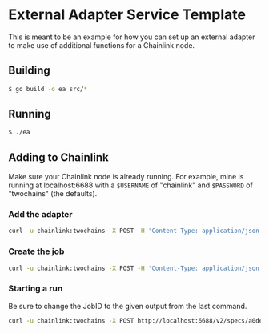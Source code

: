 # External Adapter Service Template

This is meant to be an example for how you can set up an external adapter to make use of additional functions for a Chainlink node.

## Building

```bash
$ go build -o ea src/*
```

## Running

```bash
$ ./ea
```

## Adding to Chainlink

Make sure your Chainlink node is already running. For example, mine is running at localhost:6688 with a `$USERNAME` of "chainlink" and `$PASSWORD` of "twochains" (the defaults).

### Add the adapter

```bash
curl -u chainlink:twochains -X POST -H 'Content-Type: application/json' -d '{"name":"ea","url":"http://localhost:3000/"}' http://localhost:6688/v2/bridge_types
```

### Create the job

```bash
curl -u chainlink:twochains -X POST -H 'Content-Type: application/json' -d '{"initiators":[{"type":"web"}],"tasks":[{"type":"ea"}]}' http://localhost:6688/v2/specs
```


### Starting a run

Be sure to change the JobID to the given output from the last command.

```bash
curl -u chainlink:twochains -X POST http://localhost:6688/v2/specs/a0de434162de4e37817d9f0b9c12da3d/runs
```